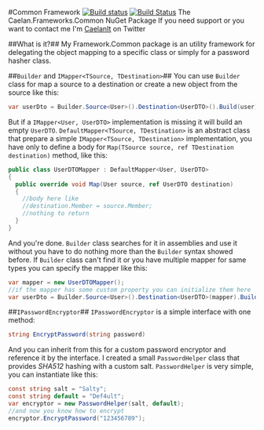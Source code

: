 #Common Framework [![Build status](https://ci.appveyor.com/api/projects/status/0wi8iemmxy4xu986/branch/master?svg=true)](https://ci.appveyor.com/project/Ar3s/caelan-frameworks-common/branch/master) [![Build Status](https://travis-ci.org/Ar3sDevelopment/Caelan.Frameworks.Common.svg?branch=dev)](https://travis-ci.org/Ar3sDevelopment/Caelan.Frameworks.Common)
The Caelan.Frameworks.Common NuGet Package
If you need support or you want to contact me I'm [CaelanIt](https://twitter.com/CaelanIt) on Twitter

##What is it?##
My Framework.Common package is an utility framework for delegating the object mapping to a specific class or simply for a password hasher class.

##`Builder` and `IMapper<TSource, TDestination>`##
You can use `Builder` class for map a source to a destination or create a new object from the source like this:
```csharp
var userDto = Builder.Source<User>().Destination<UserDTO>().Build(user); //user is a User instance
```
But if a `IMapper<User, UserDTO>` implementation is missing it will build an empty `UserDTO`.
`DefaultMapper<TSource, TDestination>` is an abstract class that prepare a simple `IMapper<TSource, TDestination>` implementation, you have only to define a body for `Map(TSource source, ref TDestination destination)` method, like this:
```csharp
public class UserDTOMapper : DefaultMapper<User, UserDTO>
{
  public override void Map(User source, ref UserDTO destination)
  {
    //body here like
    //destination.Member = source.Member;
    //nothing to return
  }
}
```
And you're done. `Builder` class searches for it in assemblies and use it without you have to do nothing more than the `Builder` syntax showed before.
If `Builder` class can't find it or you have multiple mapper for same types you can specify the mapper like this:
```csharp
var mapper = new UserDTOMapper();
//if the mapper has some custom property you can initialize them here
var userDto = Builder.Source<User>().Destination<UserDTO>(mapper).Build(user); //user is a User instance
```

##`IPasswordEncryptor`##
`IPasswordEncryptor` is a simple interface with one method:
```csharp
string EncryptPassword(string password)
```
And you can inherit from this for a custom password encryptor and reference it by the interface.
I created a small `PasswordHelper` class that provides *SHA512* hashing with a custom salt.
`PasswordHelper` is very simple, you can instantiate like this:
```csharp
const string salt = "Salty";
const string default = "Def4ult";
var encryptor = new PasswordHelper(salt, default);
//and now you know how to encrypt
encryptor.EncryptPassword("123456789");
```
